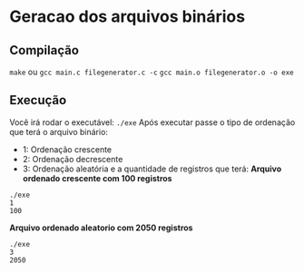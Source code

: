 # Geracao dos arquivos binários
## Compilação
```make```
ou
```gcc main.c filegenerator.c -c```
```gcc main.o filegenerator.o -o exe```
## Execução
Você irá rodar o executável:
```./exe```
Após executar passe o tipo de ordenação que terá o arquivo binário:
+ 1: Ordenação crescente
+ 2: Ordenação decrescente
+ 3: Ordenação aleatória
e a quantidade de registros que terá:
**Arquivo ordenado crescente com 100 registros**
```
./exe
1
100
```
**Arquivo ordenado aleatorio com 2050 registros**
```
./exe
3
2050
```
